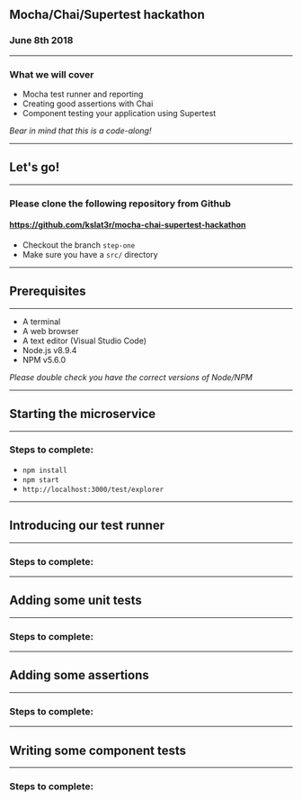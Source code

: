 ## Mocha/Chai/Supertest hackathon

### June 8th 2018

---

### What we will cover

* Mocha test runner and reporting
* Creating good assertions with Chai
* Component testing your application using Supertest

*Bear in mind that this is a code-along!*

---

## Let's go!

---

### Please clone the following repository from Github

#### https://github.com/kslat3r/mocha-chai-supertest-hackathon

* Checkout the branch `step-one`
* Make sure you have a `src/` directory

---

## Prerequisites

---

* A terminal
* A web browser
* A text editor (Visual Studio Code)
* Node.js v8.9.4
* NPM v5.6.0

*Please double check you have the correct versions of Node/NPM*

---

## Starting the microservice

---

### Steps to complete:

* `npm install`
* `npm start`
* `http://localhost:3000/test/explorer`

---

## Introducing our test runner

---

### Steps to complete:

---

## Adding some unit tests

---

### Steps to complete:

---

## Adding some assertions

---

### Steps to complete:

---

## Writing some component tests

---

### Steps to complete:
